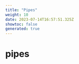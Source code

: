 ```yaml
---
title: "Pipes"
weight: 10
date: 2023-07-14T16:57:51.325Z
showtoc: false
generated: true
---
```

<!-- This file was generated from the Vendure source. Do not modify. Instead, re-run the "docs:build" script -->


# pipes